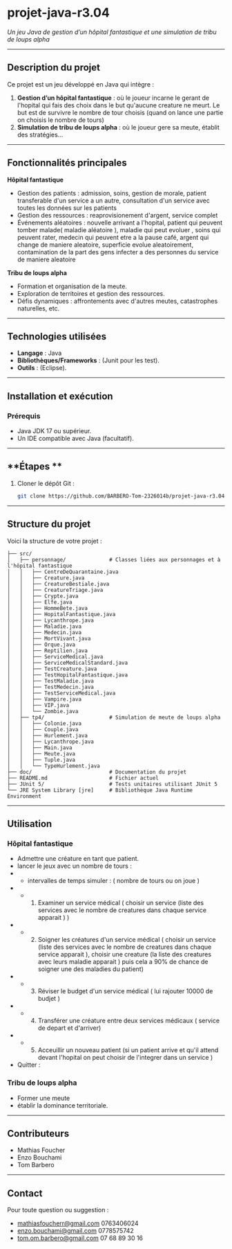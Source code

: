 # projet-java-r3.04

*Un jeu Java de gestion d’un hôpital fantastique et une simulation de tribu de loups alpha*

---

## **Description du projet**  
Ce projet est un jeu développé en Java qui intègre :  
1. **Gestion d’un hôpital fantastique** : où le joueur incarne le gerant de l'hopital qui fais des choix dans le but qu'aucune creature ne meurt. Le but est de survivre le nombre de tour choisis (quand on lance une partie on choisis le nombre de tours)
2. **Simulation de tribu de loups alpha** : où le joueur gere sa meute, établit des stratégies...

---

## **Fonctionnalités principales**  
 **Hôpital fantastique**  
- Gestion des patients : admission, soins, gestion de morale, patient transferable d'un service a un autre, consultation d'un service avec toutes les données sur les patients  
- Gestion des ressources : reaprovisionement d'argent, service complet
- Événements aléatoires : nouvelle arrivant a l'hopital, patient qui peuvent tomber malade( maladie aléatoire ), maladie qui peut evoluer , soins qui peuvent rater, 
medecin qui peuvent etre a la pause café, argent qui change de maniere aleatoire, superficie evolue aleatoirement, contamination de la part des gens infecter a des personnes du service de maniere aleatoire 

 **Tribu de loups alpha**  
- Formation et organisation de la meute.  
- Exploration de territoires et gestion des ressources.  
- Défis dynamiques : affrontements avec d'autres meutes, catastrophes naturelles, etc.

---

## **Technologies utilisées**  
- **Langage** : Java  
- **Bibliothèques/Frameworks** : (Junit pour les test).  
- **Outils** : (Eclipse).

---

## **Installation et exécution**  
### Prérequis  
- Java JDK 17 ou supérieur.  
- Un IDE compatible avec Java (facultatif).  

---

## **Étapes **  
1. Cloner le dépôt Git :  
   ```bash  
   git clone https://github.com/BARBERO-Tom-2326014b/projet-java-r3.04

---

## **Structure du projet**  
Voici la structure de votre projet :  
```plaintext  
├── src/  
│   ├── personnage/              # Classes liées aux personnages et à l'hôpital fantastique  
│   │   ├── CentreDeQuarantaine.java  
│   │   ├── Creature.java  
│   │   ├── CreatureBestiale.java  
│   │   ├── CreatureTriage.java  
│   │   ├── Crypte.java  
│   │   ├── Elfe.java  
│   │   ├── HommeBete.java  
│   │   ├── HopitalFantastique.java  
│   │   ├── Lycanthrope.java  
│   │   ├── Maladie.java  
│   │   ├── Medecin.java  
│   │   ├── MortVivant.java  
│   │   ├── Orque.java  
│   │   ├── Reptilien.java  
│   │   ├── ServiceMedical.java  
│   │   ├── ServiceMedicalStandard.java  
│   │   ├── TestCreature.java  
│   │   ├── TestHopitalFantastique.java  
│   │   ├── TestMaladie.java  
│   │   ├── TestMedecin.java  
│   │   ├── TestServiceMedical.java  
│   │   ├── Vampire.java  
│   │   ├── VIP.java  
│   │   └── Zombie.java  
│   ├── tp4/                     # Simulation de meute de loups alpha  
│   │   ├── Colonie.java  
│   │   ├── Couple.java  
│   │   ├── Hurlement.java  
│   │   ├── Lycanthrope.java  
│   │   ├── Main.java  
│   │   ├── Meute.java  
│   │   ├── Tuple.java  
│   │   └── TypeHurlement.java  
├── doc/                         # Documentation du projet  
├── README.md                    # Fichier actuel  
├── JUnit 5/                     # Tests unitaires utilisant JUnit 5  
└── JRE System Library [jre]     # Bibliothèque Java Runtime Environment  
```

---

## **Utilisation**

### Hôpital fantastique
- Admettre une créature en tant que patient.
- lancer le jeux avec un nombre de tours :
- - intervalles de temps simuler : ( nombre de tours ou on joue )
- - 1. Examiner un service médical ( choisir un service (liste des services avec le nombre de creatures dans chaque service apparait ) )
- - 2. Soigner les créatures d'un service médical ( choisir un service (liste des services avec le nombre de creatures dans chaque service apparait ), choisir une creature (la liste des creatures avec leurs maladie apparait ) puis cela a 90% de chance de soigner une des maladies du patient)
- - 3. Réviser le budget d'un service médical ( lui rajouter 10000 de budjet )
- - 4. Transférer une créature entre deux services médicaux ( service de depart et d'arriver)
- - 5. Acceuillir un nouveau patient (si un patient arrive et qu'il attend devant l'hopital on peut choisir de l'integrer dans un service )
- Quitter :


### Tribu de loups alpha
- Former une meute
- établir la dominance territoriale.

---

## **Contributeurs**
- Mathias Foucher
- Enzo Bouchami
- Tom Barbero 

---

## **Contact**  

Pour toute question ou suggestion :

- mathiasfoucherr@gmail.com 0763406024
- enzo.bouchami@gmail.com 0778575742
- tom.om.barbero@gmail.com 07 68 89 30 16